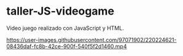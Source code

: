 # taller-JS-videogame

Video juego realizado con JavaScript y HTML.



https://user-images.githubusercontent.com/97071902/220224621-08436daf-fc8b-42ce-900f-540f5f2d1460.mp4

